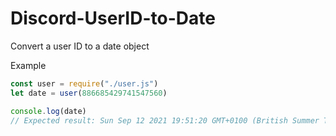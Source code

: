 # Discord-UserID-to-Date
Convert a user ID to a date object

Example
```js
const user = require("./user.js")
let date = user(886685429741547560)

console.log(date)
// Expected result: Sun Sep 12 2021 19:51:20 GMT+0100 (British Summer Time)
```
